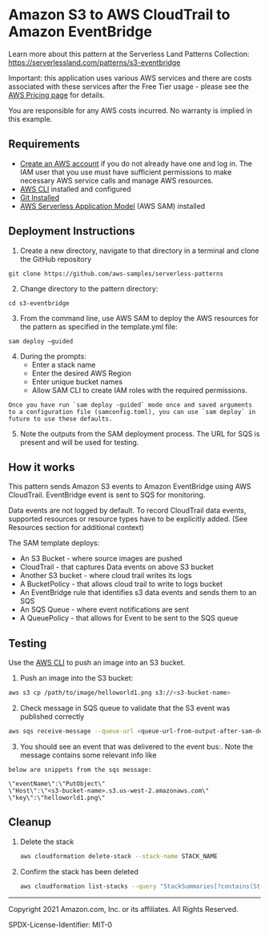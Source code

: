 # Amazon S3 to AWS CloudTrail to Amazon EventBridge



Learn more about this pattern at the Serverless Land Patterns Collection: https://serverlessland.com/patterns/s3-eventbridge

Important: this application uses various AWS services and there are costs associated with these services after the Free Tier usage - please see the [AWS Pricing page](https://aws.amazon.com/pricing/) for details.

You are responsible for any AWS costs incurred. No warranty is implied in this example.

## Requirements

* [Create an AWS account](https://portal.aws.amazon.com/gp/aws/developer/registration/index.html) if you do not already have one and log in. The IAM user that you use must have sufficient permissions to make necessary AWS service calls and manage AWS resources.
* [AWS CLI](https://docs.aws.amazon.com/cli/latest/userguide/install-cliv2.html) installed and configured
* [Git Installed](https://git-scm.com/book/en/v2/Getting-Started-Installing-Git)
* [AWS Serverless Application Model](https://docs.aws.amazon.com/serverless-application-model/latest/developerguide/serverless-sam-cli-install.html) (AWS SAM) installed

## Deployment Instructions

1. Create a new directory, navigate to that directory in a terminal and clone the GitHub repository

```
git clone https://github.com/aws-samples/serverless-patterns
```

2. Change directory to the pattern directory:

```
cd s3-eventbridge
```

3. From the command line, use AWS SAM to deploy the AWS resources for the pattern as specified in the template.yml file:

```
sam deploy —guided
```

4. During the prompts:
   * Enter a stack name
   * Enter the desired AWS Region
   * Enter unique bucket names
   * Allow SAM CLI to create IAM roles with the required permissions.

```
Once you have run `sam deploy -guided` mode once and saved arguments to a configuration file (samconfig.toml), you can use `sam deploy` in future to use these defaults.
```

5. Note the outputs from the SAM deployment process. The URL for SQS is present and will be used for testing.

## How it works

This pattern sends Amazon S3 events to Amazon EventBridge using AWS CloudTrail. EventBridge event is sent to SQS for monitoring.

Data events are not logged by default. To record CloudTrail data events, supported resources or resource types have to be explicitly added. (See Resources section for additional context)

The SAM template deploys:
* An S3 Bucket - where source images are pushed
* CloudTrail - that captures Data events on above S3 bucket
* Another S3 bucket - where cloud trail writes its logs
* A BucketPolicy - that allows cloud trail to write to logs  bucket
* An EventBridge rule that identifies s3 data events and sends them to an SQS
* An SQS Queue - where event notifications are sent
* A QueuePolicy - that allows for Event to be sent to the SQS queue


## Testing

Use the [AWS CLI](https://aws.amazon.com/cli/) to push an image into an S3 bucket. 


1. Push an image into the S3 bucket:

```bash
aws s3 cp /path/to/image/helloworld1.png s3://<s3-bucket-name>
```

2. Check message in SQS queue to validate that the S3 event was published correctly
```bash
aws sqs receive-message --queue-url <queue-url-from-output-after-sam-deploy> 
```

3. You should see an event that was delivered to the event bus:. Note the message contains some relevant info like
```
below are snippets from the sqs message:

\"eventName\":\"PutObject\"
\"Host\":\"<s3-bucket-name>.s3.us-west-2.amazonaws.com\"
\"key\":\"helloworld1.png\"
```

## Cleanup

1. Delete the stack
   
    ```bash
    aws cloudformation delete-stack --stack-name STACK_NAME
    ```
   
1. Confirm the stack has been deleted
   
    ```bash
    aws cloudformation list-stacks --query "StackSummaries[?contains(StackName,'STACK_NAME')].StackStatus"
    ```
   

----
Copyright 2021 Amazon.com, Inc. or its affiliates. All Rights Reserved.

SPDX-License-Identifier: MIT-0
